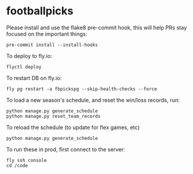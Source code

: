 # footballpicks


Please install and use the flake8 pre-commit hook, this will help PRs stay focused on the important things:

```
pre-commit install --install-hooks
```

To deploy to fly.io:

```
flyctl deploy
```

To restart DB on fly.io:

```
fly pg restart -a fbpickspg --skip-health-checks --force
```

To load a new season's schedule, and reset the win/loss records, run:

```
python manage.py generate_schedule
python manage.py reset_team_records
```

To reload the schedule (to update for flex games, etc)

```
python manage.py generate_schedule
```

To run these in prod, first connect to the server:

```
fly ssh console
cd /code
```
